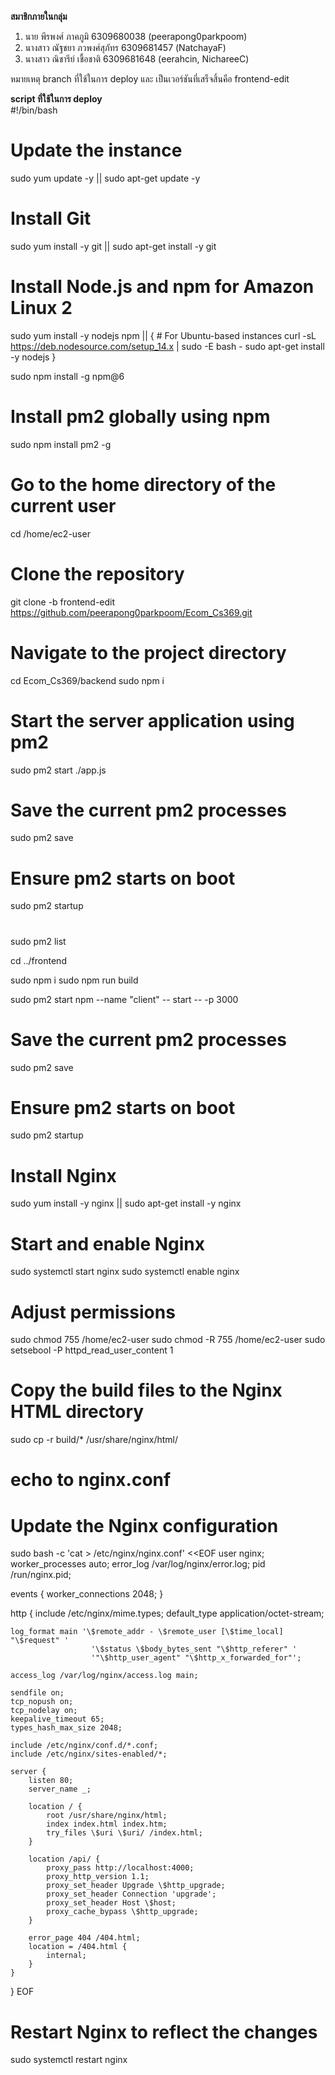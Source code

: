 **สมาชิกภายในกลุ่ม**
1. นาย พีรพงศ์ ภาคภูมิ 6309680038 (peerapong0parkpoom)
2. นางสาว ณัฐชยา ภวพงศ์สุภัทร 6309681457 (NatchayaF)
3. นางสาว ณิชารีย์ เชื้อชาติ 6309681648 (eerahcin, NichareeC)
   
หมายเหตุ branch ที่ใช้ในการ deploy และ เป็นเวอร์ชันที่เสร็จสิ้นคือ frontend-edit

**script ที่ใช้ในการ deploy**   
#!/bin/bash

# Update the instance
sudo yum update -y || sudo apt-get update -y

# Install Git
sudo yum install -y git || sudo apt-get install -y git

# Install Node.js and npm for Amazon Linux 2
sudo yum install -y nodejs npm || {
    # For Ubuntu-based instances
    curl -sL https://deb.nodesource.com/setup_14.x | sudo -E bash -
    sudo apt-get install -y nodejs
}

sudo npm install -g npm@6

# Install pm2 globally using npm
sudo npm install pm2 -g

# Go to the home directory of the current user
cd /home/ec2-user

# Clone the repository
git clone -b frontend-edit https://github.com/peerapong0parkpoom/Ecom_Cs369.git

# Navigate to the project directory
cd Ecom_Cs369/backend
sudo npm i

# Start the server application using pm2
sudo pm2 start ./app.js

# Save the current pm2 processes
sudo pm2 save

# Ensure pm2 starts on boot
sudo pm2 startup

# 
sudo pm2 list

cd ../frontend

sudo npm i
sudo npm run build

sudo pm2 start npm --name "client" -- start -- -p 3000

# Save the current pm2 processes
sudo pm2 save

# Ensure pm2 starts on boot
sudo pm2 startup

# Install Nginx
sudo yum install -y nginx || sudo apt-get install -y nginx

# Start and enable Nginx
sudo systemctl start nginx
sudo systemctl enable nginx

# Adjust permissions
sudo chmod 755 /home/ec2-user
sudo chmod -R 755 /home/ec2-user
sudo setsebool -P httpd_read_user_content 1

# Copy the build files to the Nginx HTML directory
sudo cp -r build/* /usr/share/nginx/html/

# echo to nginx.conf
# Update the Nginx configuration
sudo bash -c 'cat > /etc/nginx/nginx.conf' <<EOF
user nginx;
worker_processes auto;
error_log /var/log/nginx/error.log;
pid /run/nginx.pid;

events {
    worker_connections 2048;
}

http {
    include /etc/nginx/mime.types;
    default_type application/octet-stream;

    log_format main '\$remote_addr - \$remote_user [\$time_local] "\$request" '
                      '\$status \$body_bytes_sent "\$http_referer" '
                      '"\$http_user_agent" "\$http_x_forwarded_for"';

    access_log /var/log/nginx/access.log main;

    sendfile on;
    tcp_nopush on;
    tcp_nodelay on;
    keepalive_timeout 65;
    types_hash_max_size 2048;

    include /etc/nginx/conf.d/*.conf;
    include /etc/nginx/sites-enabled/*;

    server {
        listen 80;
        server_name _;

        location / {
            root /usr/share/nginx/html;
            index index.html index.htm;
            try_files \$uri \$uri/ /index.html;
        }

        location /api/ {
            proxy_pass http://localhost:4000;
            proxy_http_version 1.1;
            proxy_set_header Upgrade \$http_upgrade;
            proxy_set_header Connection 'upgrade';
            proxy_set_header Host \$host;
            proxy_cache_bypass \$http_upgrade;
        }

        error_page 404 /404.html;
        location = /404.html {
            internal;
        }
    }
}
EOF


# Restart Nginx to reflect the changes
sudo systemctl restart nginx
